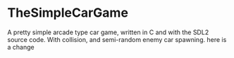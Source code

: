 # TheSimpleCarGame
A pretty simple arcade type car game, written in C and with the SDL2 source code.
With collision, and semi-random enemy car spawning.
here is a change
